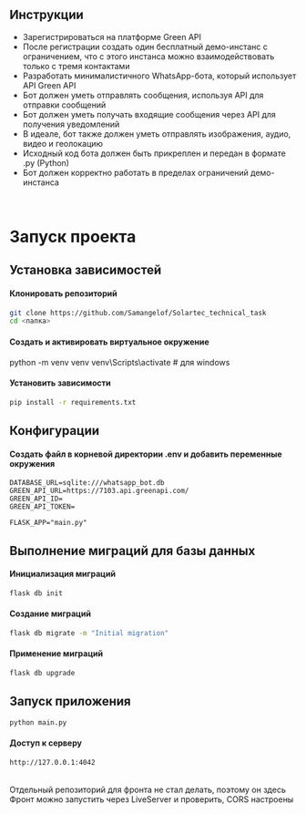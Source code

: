 ## Инструкции
- Зарегистрироваться на платформе Green API
- После регистрации создать один бесплатный демо-инстанс с ограничением, что с этого инстанса можно взаимодействовать только с тремя контактами
- Разработать минималистичного WhatsApp-бота, который использует API Green API
- Бот должен уметь отправлять сообщения, используя API для отправки сообщений
- Бот должен уметь получать входящие сообщения через API для получения уведомлений
- В идеале, бот также должен уметь отправлять изображения, аудио, видео и геолокацию
- Исходный код бота должен быть прикреплен и передан в формате .py (Python)
- Бот должен корректно работать в пределах ограничений демо-инстанса
<br>

# Запуск проекта
## Установка зависимостей
#### Клонировать репозиторий
```bash
git clone https://github.com/Samangelof/Solartec_technical_task
cd <папка>
```
#### Создать и активировать виртуальное окружение
python -m venv venv
venv\Scripts\activate  # для windows

#### Установить зависимости
```bash
pip install -r requirements.txt
```

## Конфигурации
#### Создать файл в корневой директории .env и добавить переменные окружения
```env
DATABASE_URL=sqlite:///whatsapp_bot.db
GREEN_API_URL=https://7103.api.greenapi.com/
GREEN_API_ID=
GREEN_API_TOKEN=

FLASK_APP="main.py"
```

## Выполнение миграций для базы данных
#### Инициализация миграций
```bash
flask db init
```
#### Создание миграций
```bash
flask db migrate -m "Initial migration"
```
#### Применение миграций
```bash
flask db upgrade
```

## Запуск приложения
```bash 
python main.py
```

#### Доступ к серверу
```bash
http://127.0.0.1:4042
```
<br>
Отдельный репозиторий для фронта не стал делать, поэтому он здесь<br>
Фронт можно запустить через LiveServer и проверить, CORS настроены
